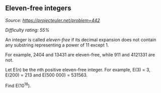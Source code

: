 Eleven-free integers
--------------------

*Source: https://projecteuler.net/problem=442*


*Difficulty rating: 55%*

An integer is called *eleven-free* if its decimal expansion does not
contain any substring representing a power of 11 except 1.

For example, 2404 and 13431 are eleven-free, while 911 and 4121331 are
not.

Let E(*n*) be the *n*th positive eleven-free integer. For example, E(3)
= 3, E(200) = 213 and E(500 000) = 531563.

Find E(10<sup>18</sup>).
